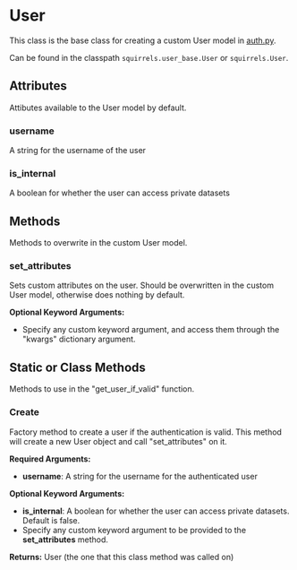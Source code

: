 # User

This class is the base class for creating a custom User model in [auth.py](../../../docs/topics/auth).

Can be found in the classpath `squirrels.user_base.User` or `squirrels.User`.

## Attributes

Attibutes available to the User model by default.

### username

A string for the username of the user

### is_internal

A boolean for whether the user can access private datasets

## Methods

Methods to overwrite in the custom User model.

### set_attributes

Sets custom attributes on the user. Should be overwritten in the custom User model, otherwise does nothing by default.

**Optional Keyword Arguments:**

- Specify any custom keyword argument, and access them through the "kwargs" dictionary argument.

## Static or Class Methods

Methods to use in the "get_user_if_valid" function.

### Create

Factory method to create a user if the authentication is valid. This method will create a new User object and call "set_attributes" on it.

**Required Arguments:**

- **username**: A string for the username for the authenticated user

**Optional Keyword Arguments:**

- **is_internal**: A boolean for whether the user can access private datasets. Default is false.
- Specify any custom keyword argument to be provided to the **set_attributes** method.

**Returns:** User (the one that this class method was called on)
